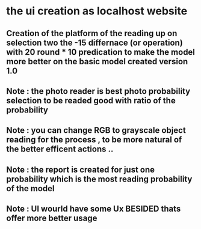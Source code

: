 # the ui creation as localhost website

## Creation of the platform of the reading up on selection two the -15 differnace (or operation) with 20 round * 10 predication to make the model more better on the basic model created version 1.0 

## Note : the photo reader is best photo probability selection to be readed good with ratio of the probability 

## Note : you can change RGB to grayscale object reading for the process , to be more natural of the better efficent actions .. 

## Note : the report is created for just one probability which is the most reading probability of the model 

## Note : UI wourld have some Ux BESIDED thats offer more better usage 

